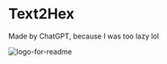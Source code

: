 # Text2Hex
Made by ChatGPT, because I was too lazy lol

![logo-for-readme](https://github.com/user-attachments/assets/3c60a8b2-aa50-411f-8efd-0e61a3f92bdb)

